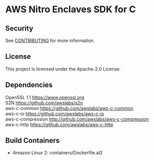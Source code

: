 # AWS Nitro Enclaves SDK for C

## Security

See [CONTRIBUTING](CONTRIBUTING.md#security-issue-notifications) for more information.

## License

This project is licensed under the Apache-2.0 License.

## Dependencies
OpenSSL 1.1 https://www.openssl.org  
S2N https://github.com/awslabs/s2n  
aws-c-common https://github.com/awslabs/aws-c-common  
aws-c-io https://github.com/awslabs/aws-c-io  
aws-c-compression http://github.com/awslabs/aws-c-compression  
aws-c-http https://github.com/awslabs/aws-c-http

## Build Containers
* Amazon Linux 2: containers/Dockerfile.al2
